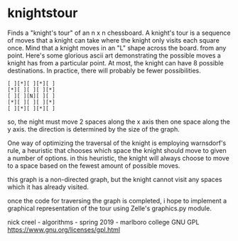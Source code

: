 # knightstour

 Finds a "knight's tour" of an n x n chessboard. A knight's tour is a
 sequence of moves that a knight can take where the knight only visits
 each square once. Mind that a knight moves in an "L" shape across the 
 board. from any point. Here's some glorious ascii art demonstrating the
 possible moves a knight has from a particular point. At most, the knight
 can have 8 possible destinations. In practice, there will probably be
 fewer possibilities.
 
 ```
 [ ][*][ ][*][ ]
 [*][ ][ ][ ][*]
 [ ][ ][N][ ][ ]
 [*][ ][ ][ ][*]
 [ ][*][ ][*][ ]
 ```
 so, the night must move 2 spaces along the x axis then one space along the y
 axis. the direction is determined by the size of the graph.
 
 One way of optimizing the traversal of the knight is employing warnsdorf's
 rule, a heuristic that chooses which space the knight should move to given
 a number of options. in this heuristic, the knight will always choose to move  to 
 a space based on the fewest amount of possible moves.
 
 this graph is a non-directed graph, but the knight cannot visit any spaces 
 which it has already visited.
 
 once the code for traversing the graph is completed, i hope to implement
 a graphical representation of the tour using Zelle's graphics.py module. 
 
 nick creel - algorithms - spring 2019 - marlboro college
 GNU GPL https://www.gnu.org/licenses/gpl.html
